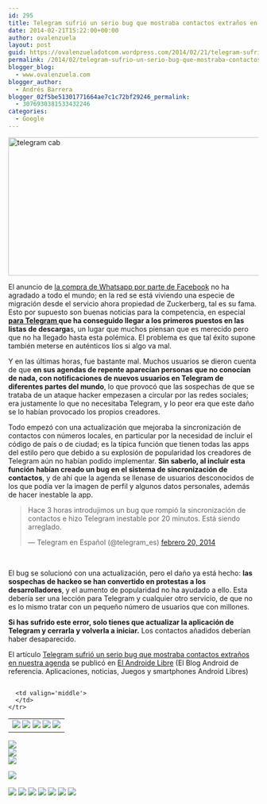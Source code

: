 ```yaml
---
id: 295
title: Telegram sufrió un serio bug que mostraba contactos extraños en nuestra agenda
date: 2014-02-21T15:22:00+00:00
author: ovalenzuela
layout: post
guid: https://ovalenzueladotcom.wordpress.com/2014/02/21/telegram-sufrio-un-serio-bug-que-mostraba-contactos-extranos-en-nuestra-agenda
permalink: /2014/02/telegram-sufrio-un-serio-bug-que-mostraba-contactos-extranos-en-nuestra-agenda.html
blogger_blog:
  - www.ovalenzuela.com
blogger_author:
  - Andrés Barrera
blogger_02f5be51301771664ae7c1c72bf29246_permalink:
  - 3076930381533432246
categories:
  - Google
---
```

<a href="http://www.elandroidelibre.com/2014/02/todos-los-clientes-de-telegram-para-android-versiones-de-escritorio-y-web.html/telegram-cab" rel="attachment wp-att-126899"><img class="aligncenter size-full wp-image-126899" alt="telegram cab" src="http://www.elandroidelibre.com/wp-content/uploads/2014/02/telegram-cab.png" width="623" height="279" /></a>

El anuncio de <a href="http://www.elandroidelibre.com/2014/02/la-historia-detras-de-la-compra-de-whatsapp-por-facebook-que-ocurrira-a-partir-de-ahora.html" target="_blank">la compra de Whatsapp por parte de Facebook</a> no ha agradado a todo el mundo; en la red se está viviendo una especie de migración desde el servicio ahora propiedad de Zuckerberg, tal es su fama. Esto por supuesto son buenas noticias para la competencia, en especial **<a href="http://www.elandroidelibre.com/2014/01/que-es-telegram.html" target="_blank">para Telegram </a>que ha conseguido llegar a los primeros puestos en las listas de descarga**s, un lugar que muchos piensan que es merecido pero que no ha llegado hasta esta polémica. El problema es que tal éxito supone también meterse en auténticos líos si algo va mal.

Y en las últimas horas, fue bastante mal. Muchos usuarios se dieron cuenta de que **en sus agendas de repente aparecían personas que no conocían de nada, con notificaciones de nuevos usuarios en Telegram de diferentes partes del mundo**, lo que provocó que las sospechas de que se trataba de un ataque hacker empezasen a circular por las redes sociales; era justamente lo que no necesitaba Telegram, y lo peor era que este daño se lo habían provocado los propios creadores.

Todo empezó con una actualización que mejoraba la sincronización de contactos con números locales, en particular por la necesidad de incluir el código de país o de ciudad; es la típica función que tienen todas las apps del estilo pero que debido a su explosión de popularidad los creadores de Telegram aún no habían podido implementar. **Sin saberlo, al incluir esta función habían creado un bug en el sistema de sincronización de contactos**, y de ahí que la agenda se llenase de usuarios desconocidos de los que podía ver la imagen de perfil y algunos datos personales, además de hacer inestable la app.

<blockquote lang="es">
  <p>
    Hace 3 horas introdujimos un bug que rompió la sincronización de contactos e hizo Telegram inestable por 20 minutos. Está siendo arreglado.
  </p>
  
  <p>
    — Telegram en Español (@telegram_es) <a href="https://twitter.com/telegram_es/statuses/436647534648258560">febrero 20, 2014</a>
  </p>
</blockquote>

 

El bug se solucionó con una actualización, pero el daño ya está hecho: **las sospechas de hackeo se han convertido en protestas a los desarrolladores**, y el aumento de popularidad no ha ayudado a ello. Esta debería ser una lección para Telegram y cualquier otro servicio, de que no es lo mismo tratar con un pequeño número de usuarios que con millones.

**Si has sufrido este error, solo tienes que actualizar la aplicación de Telegram y cerrarla y volverla a iniciar.** Los contactos añadidos deberían haber desaparecido.

El artículo [Telegram sufrió un serio bug que mostraba contactos extraños en nuestra agenda](http://www.elandroidelibre.com/2014/02/telegram-sufrio-un-serio-bug-que-mostraba-contactos-extranos-en-nuestra-agenda.html) se publicó en [El Androide Libre](http://www.elandroidelibre.com) (El Blog Android de referencia. Aplicaciones, noticias, Juegos y smartphones Android Libres)


<img width="1" height="1" src="http://rss.feedsportal.com/c/34005/f/617036/s/3763582c/sc/15/mf.gif" border="0" /> 

<div>
  <table border='0'>
    <tr>
      <td valign='middle'>
        <a href="http://share.feedsportal.com/share/twitter/?u=http%3A%2F%2Fwww.elandroidelibre.com%2F2014%2F02%2Ftelegram-sufrio-un-serio-bug-que-mostraba-contactos-extranos-en-nuestra-agenda.html&t=Telegram+sufri%C3%B3+un+serio+bug+que+mostraba+contactos+extra%C3%B1os+en+nuestra+agenda" target="_blank"><img src="http://res3.feedsportal.com/social/twitter.png" border="0" /></a> <a href="http://share.feedsportal.com/share/facebook/?u=http%3A%2F%2Fwww.elandroidelibre.com%2F2014%2F02%2Ftelegram-sufrio-un-serio-bug-que-mostraba-contactos-extranos-en-nuestra-agenda.html&t=Telegram+sufri%C3%B3+un+serio+bug+que+mostraba+contactos+extra%C3%B1os+en+nuestra+agenda" target="_blank"><img src="http://res3.feedsportal.com/social/facebook.png" border="0" /></a> <a href="http://share.feedsportal.com/share/linkedin/?u=http%3A%2F%2Fwww.elandroidelibre.com%2F2014%2F02%2Ftelegram-sufrio-un-serio-bug-que-mostraba-contactos-extranos-en-nuestra-agenda.html&t=Telegram+sufri%C3%B3+un+serio+bug+que+mostraba+contactos+extra%C3%B1os+en+nuestra+agenda" target="_blank"><img src="http://res3.feedsportal.com/social/linkedin.png" border="0" /></a> <a href="http://share.feedsportal.com/share/gplus/?u=http%3A%2F%2Fwww.elandroidelibre.com%2F2014%2F02%2Ftelegram-sufrio-un-serio-bug-que-mostraba-contactos-extranos-en-nuestra-agenda.html&t=Telegram+sufri%C3%B3+un+serio+bug+que+mostraba+contactos+extra%C3%B1os+en+nuestra+agenda" target="_blank"><img src="http://res3.feedsportal.com/social/googleplus.png" border="0" /></a> <a href="http://share.feedsportal.com/share/email/?u=http%3A%2F%2Fwww.elandroidelibre.com%2F2014%2F02%2Ftelegram-sufrio-un-serio-bug-que-mostraba-contactos-extranos-en-nuestra-agenda.html&t=Telegram+sufri%C3%B3+un+serio+bug+que+mostraba+contactos+extra%C3%B1os+en+nuestra+agenda" target="_blank"><img src="http://res3.feedsportal.com/social/email.png" border="0" /></a>
      </td>
      
      <td valign='middle'>
      </td>
    </tr>
  </table>
</div>

[<img src="http://da.feedsportal.com/r/187558074833/u/49/f/617036/c/34005/s/3763582c/sc/15/rc/1/rc.img" border="0" />](http://da.feedsportal.com/r/187558074833/u/49/f/617036/c/34005/s/3763582c/sc/15/rc/1/rc.htm)  
[<img src="http://da.feedsportal.com/r/187558074833/u/49/f/617036/c/34005/s/3763582c/sc/15/rc/2/rc.img" border="0" />](http://da.feedsportal.com/r/187558074833/u/49/f/617036/c/34005/s/3763582c/sc/15/rc/2/rc.htm)  
[<img src="http://da.feedsportal.com/r/187558074833/u/49/f/617036/c/34005/s/3763582c/sc/15/rc/3/rc.img" border="0" />](http://da.feedsportal.com/r/187558074833/u/49/f/617036/c/34005/s/3763582c/sc/15/rc/3/rc.htm)

[<img src="http://da.feedsportal.com/r/187558074833/u/49/f/617036/c/34005/s/3763582c/a2.img" border="0" />](http://da.feedsportal.com/r/187558074833/u/49/f/617036/c/34005/s/3763582c/a2.htm)
<img width="1" height="1" src="http://pi.feedsportal.com/r/187558074833/u/49/f/617036/c/34005/s/3763582c/a2t.img" border="0" /> 

<div>
  <a href="http://feeds.feedburner.com/~ff/elandroidelibre?a=Bk9hj1ZsqDU:lqWBSG5IMDE:ecdYMiMMAMM"><img src="http://feeds.feedburner.com/~ff/elandroidelibre?d=ecdYMiMMAMM" border="0" /></a> <a href="http://feeds.feedburner.com/~ff/elandroidelibre?a=Bk9hj1ZsqDU:lqWBSG5IMDE:V_sGLiPBpWU"><img src="http://feeds.feedburner.com/~ff/elandroidelibre?i=Bk9hj1ZsqDU:lqWBSG5IMDE:V_sGLiPBpWU" border="0" /></a> <a href="http://feeds.feedburner.com/~ff/elandroidelibre?a=Bk9hj1ZsqDU:lqWBSG5IMDE:7Q72WNTAKBA"><img src="http://feeds.feedburner.com/~ff/elandroidelibre?d=7Q72WNTAKBA" border="0" /></a> <a href="http://feeds.feedburner.com/~ff/elandroidelibre?a=Bk9hj1ZsqDU:lqWBSG5IMDE:dnMXMwOfBR0"><img src="http://feeds.feedburner.com/~ff/elandroidelibre?d=dnMXMwOfBR0" border="0" /></a> <a href="http://feeds.feedburner.com/~ff/elandroidelibre?a=Bk9hj1ZsqDU:lqWBSG5IMDE:yIl2AUoC8zA"><img src="http://feeds.feedburner.com/~ff/elandroidelibre?d=yIl2AUoC8zA" border="0" /></a> <a href="http://feeds.feedburner.com/~ff/elandroidelibre?a=Bk9hj1ZsqDU:lqWBSG5IMDE:qj6IDK7rITs"><img src="http://feeds.feedburner.com/~ff/elandroidelibre?d=qj6IDK7rITs" border="0" /></a> <a href="http://feeds.feedburner.com/~ff/elandroidelibre?a=Bk9hj1ZsqDU:lqWBSG5IMDE:I9og5sOYxJI"><img src="http://feeds.feedburner.com/~ff/elandroidelibre?d=I9og5sOYxJI" border="0" /></a>
</div>

<img src="http://feeds.feedburner.com/~r/elandroidelibre/~4/Bk9hj1ZsqDU" height="1" width="1" />